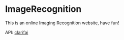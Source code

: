 # ImageRecognition
This is an online Imaging Recognition website, have fun!

API:  [clarifai](https://www.clarifai.com/)
